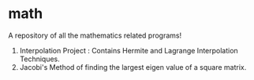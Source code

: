 math
====

A repository of all the mathematics related programs!
1) Interpolation Project : Contains Hermite and Lagrange Interpolation Techniques.
2) Jacobi's Method of finding the largest eigen value of a square matrix.
